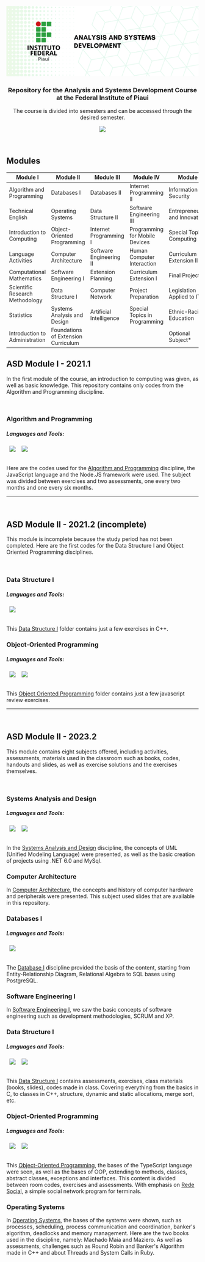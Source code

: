 ![IFPI-ASD-REPO-BANNER](https://github.com/rsmwall/ifpi-ads-course/blob/main/settings/assets/ifpi-asd-repo.png)

<div align="center">
  <h3>Repository for the Analysis and Systems Development Course at the Federal Institute of Piaui</h3>
  <p>The course is divided into semesters and can be accessed through the desired semester.</p>

  [<img src="https://img.shields.io/badge/LANG-PT_BR-6FDA44?style=for-the-badge&logoColor=E9D44D&labelColor=181e26&textColor=0D1117" />](https://github.com/rsmwall/ifpi-ads-course/blob/main/settings/README.pt-br.md)
</div>

<br>

## Modules

| Module I                        | Module II                           | Module III              | Module IV                      | Module V                        |
|---------------------------------|-------------------------------------|-------------------------|--------------------------------|---------------------------------|
| Algorithm and Programming       | Databases I                         | Databases II            | Internet Programming II        | Information Security            |
| Technical English               | Operating Systems                   | Data Structure II       | Software Engineering III       | Entrepreneurship and Innovation |
| Introduction to Computing       | Object-Oriented Programming         | Internet Programming I  | Programming for Mobile Devices | Special Topics in Computing     |
| Language Activities             | Computer Architecture               | Software Engineering II | Human Computer Interaction     | Curriculum Extension II         |
| Computational Mathematics       | Software Engineering I              | Extension Planning      | Curriculum Extension I         | Final Project                   |
| Scientific Research Methodology | Data Structure I                    | Computer Network        | Project Preparation            | Legislation Applied to IT       |
| Statistics                      | Systems Analysis and Design         | Artificial Intelligence | Special Topics in Programming  | Ethnic-Racial Education         |
| Introduction to Administration  | Foundations of Extension Curriculum |                         |                                | Optional Subject*               |

## ASD Module I - 2021.1

In the first module of the course, an introduction to computing was given, as well as basic knowledge. This repository contains only codes from the Algorithm and Programming discipline.

<br>

### Algorithm and Programming

##### Languages and Tools:
<picture>
  <source media="(prefers-color-scheme: dark)" srcset="https://img.shields.io/badge/-JavaScript-0D1117?style=for-the-badge&logo=javascript&logoColor=E9D44D&labelColor=181e26&textColor=0D1117">&nbsp;
  <img src="https://img.shields.io/badge/-JavaScript-white?style=for-the-badge&logo=javascript&logoColor=E9D44D&labelColor=f0f0f0&textColor=0D1117">&nbsp;
</picture>

<picture>
  <source media="(prefers-color-scheme: dark)" srcset="https://img.shields.io/badge/-Node%20js-0D1117?style=for-the-badge&logo=nodedotjs&logoColor=339933&labelColor=181e26&textColor=0D1117">&nbsp;
  <img src="https://img.shields.io/badge/-Node%20js-white?style=for-the-badge&logo=nodedotjs&logoColor=339933&labelColor=f0f0f0&textColor=0D1117">&nbsp;
</picture>

<br>
<br>

Here are the codes used for the [Algorithm and Programming](https://github.com/rsmwall/ifpi-ads-course/tree/main/ads-2021.1/algoritmos) discipline, the JavaScript language and the Node.JS framework were used.
The subject was divided between exercises and two assessments, one every two months and one every six months.

<hr>
<br>

## ASD Module II - 2021.2 (incomplete)

This module is incomplete because the study period has not been completed. Here are the first codes for the Data Structure I and Object Oriented Programming disciplines.

<br>

### Data Structure I

##### Languages and Tools:

<picture>
  <source media="(prefers-color-scheme: dark)" srcset="https://img.shields.io/badge/-C%2B%2B-0D1117?style=for-the-badge&logo=c%2B%2B&logoColor=00599C&labelColor=181e26&textColor=0D1117">&nbsp;
  <img src="https://img.shields.io/badge/-C%2B%2B-white?style=for-the-badge&logo=c%2B%2B&logoColor=00599C&labelColor=f0f0f0&textColor=0D1117">&nbsp;
</picture>

<br>
<br>

This [Data Structure I](https://github.com/rsmwall/ifpi-ads-course/tree/main/ads-2021.2/estrutura-dados-l) folder contains just a few exercises in C++.

### Object-Oriented Programming

##### Languages and Tools:

<picture>
  <source media="(prefers-color-scheme: dark)" srcset="https://img.shields.io/badge/-JavaScript-0D1117?style=for-the-badge&logo=javascript&logoColor=E9D44D&labelColor=181e26&textColor=0D1117">&nbsp;
  <img src="https://img.shields.io/badge/-JavaScript-white?style=for-the-badge&logo=javascript&logoColor=E9D44D&labelColor=f0f0f0&textColor=0D1117">&nbsp;
</picture>

<picture>
  <source media="(prefers-color-scheme: dark)" srcset="https://img.shields.io/badge/-Node%20js-0D1117?style=for-the-badge&logo=nodedotjs&logoColor=339933&labelColor=181e26&textColor=0D1117">&nbsp;
  <img src="https://img.shields.io/badge/-Node%20js-white?style=for-the-badge&logo=nodedotjs&logoColor=339933&labelColor=f0f0f0&textColor=0D1117">&nbsp;
</picture>

<br>
<br>

This [Object Oriented Programming](https://github.com/rsmwall/ifpi-ads-course/tree/main/ads-2021.2/programacao-orientada-objetos) folder contains just a few javascript review exercises.

<hr>
<br>

## ASD Module II - 2023.2

This module contains eight subjects offered, including activities, assessments, materials used in the classroom such as books, codes, handouts and slides, as well as exercise solutions and the exercises themselves.

<br>

### Systems Analysis and Design

##### Languages and Tools:

<picture>
  <source media="(prefers-color-scheme: dark)" srcset="https://img.shields.io/badge/-.NET-0D1117?style=for-the-badge&logo=dotnet&logoColor=6A4097&labelColor=181e26&textColor=0D1117">&nbsp;
  <img src="https://img.shields.io/badge/-.NET-0D1117-white?style=for-the-badge&logo=dotnet&logoColor=6A4097&labelColor=f0f0f0&textColor=0D1117">&nbsp;
</picture>

<picture>
  <source media="(prefers-color-scheme: dark)" srcset="https://img.shields.io/badge/-MySql-0D1117?style=for-the-badge&logo=mysql&logoColor=005C84&labelColor=181e26&textColor=0D1117">&nbsp;
  <img src="https://img.shields.io/badge/-MySql-0D1117-white?style=for-the-badge&logo=mysql&logoColor=005C84&labelColor=f0f0f0&textColor=0D1117">&nbsp;
</picture>

<br>
<br>

In the [Systems Analysis and Design](https://github.com/rsmwall/ifpi-ads-course/tree/main/ads-2023.2/analise-projeto-sistemas) discipline, the concepts of UML (Unified Modeling Language) were presented, as well as the basic creation of projects using .NET 6.0 and MySql.

### Computer Architecture

In [Computer Architecture](https://github.com/rsmwall/ifpi-ads-course/tree/main/ads-2023.2/arquitetura-computadores), the concepts and history of computer hardware and peripherals were presented. This subject used slides that are available in this repository.

### Databases I

##### Languages and Tools:

<picture>
  <source media="(prefers-color-scheme: dark)" srcset="https://img.shields.io/badge/-PostgreSQL-0D1117?style=for-the-badge&logo=postgresql&logoColor=316192&labelColor=181e26&textColor=0D1117">&nbsp;
  <img src="https://img.shields.io/badge/-PostgreSQL-0D1117-white?style=for-the-badge&logo=postgresql&logoColor=316192&labelColor=f0f0f0&textColor=0D1117">&nbsp;
</picture>

<br>
<br>

The [Database I](https://github.com/rsmwall/ifpi-ads-course/tree/main/ads-2023.2/banco-dados-i) discipline provided the basis of the content, starting from Entity-Relationship Diagram, Relational Algebra to SQL bases using PostgreSQL.

### Software Engineering I

In [Software Engineering I](https://github.com/rsmwall/ifpi-ads-course/tree/main/ads-2023.2/engenharia-software-i), we saw the basic concepts of software engineering such as development methodologies, SCRUM and XP.

### Data Structure I

##### Languages and Tools:

<picture>
  <source media="(prefers-color-scheme: dark)" srcset="https://img.shields.io/badge/-C-0D1117?style=for-the-badge&logo=c&logoColor=00599C&labelColor=181e26&textColor=0D1117">&nbsp;
  <img src="https://img.shields.io/badge/-C-white?style=for-the-badge&logo=c&logoColor=00599C&labelColor=f0f0f0&textColor=0D1117">&nbsp;
</picture>

<picture>
  <source media="(prefers-color-scheme: dark)" srcset="https://img.shields.io/badge/-C%2B%2B-0D1117?style=for-the-badge&logo=c%2B%2B&logoColor=00599C&labelColor=181e26&textColor=0D1117">&nbsp;
  <img src="https://img.shields.io/badge/-C%2B%2B-white?style=for-the-badge&logo=c%2B%2B&logoColor=00599C&labelColor=f0f0f0&textColor=0D1117">&nbsp;
</picture>

<br>
<br>

This [Data Structure I](https://github.com/rsmwall/ifpi-ads-course/tree/main/ads-2023.2/estrutura-dados-i) contains assessments, exercises, class materials (books, slides), codes made in class. Covering everything from the basics in C, to classes in C++, structure, dynamic and static allocations, merge sort, etc.

### Object-Oriented Programming

##### Languages and Tools:

<picture>
  <source media="(prefers-color-scheme: dark)" srcset="https://img.shields.io/badge/-TypeScript-0D1117?style=for-the-badge&logo=typescript&logoColor=007ACC&labelColor=181e26&textColor=0D1117">&nbsp;
  <img src="https://img.shields.io/badge/-TypeScript-white?style=for-the-badge&logo=typescript&logoColor=007ACC&labelColor=f0f0f0&textColor=0D1117">&nbsp;
</picture>

<picture>
  <source media="(prefers-color-scheme: dark)" srcset="https://img.shields.io/badge/-Node%20js-0D1117?style=for-the-badge&logo=nodedotjs&logoColor=339933&labelColor=181e26&textColor=0D1117">&nbsp;
  <img src="https://img.shields.io/badge/-Node%20js-white?style=for-the-badge&logo=nodedotjs&logoColor=339933&labelColor=f0f0f0&textColor=0D1117">&nbsp;
</picture>

<br>
<br>

This [Object-Oriented Programming](https://github.com/rsmwall/ifpi-ads-course/tree/main/ads-2023.2/programacao-orientada-objetos), the bases of the TypeScript language were seen, as well as the bases of OOP, extending to methods, classes, abstract classes, exceptions and interfaces. This content is divided between room codes, exercises and assessments. With emphasis on [Rede Social](https://github.com/rsmwall/ifpi-ads-course/tree/main/ads-2023.2/programacao-orientada-objetos/avaliacoes/rede-social), a simple social network program for terminals.

### Operating Systems

In [Operating Systems](https://github.com/rsmwall/ifpi-ads-course/tree/main/ads-2023.2/sistemas-operacionais), the bases of the systems were shown, such as processes, scheduling, process communication and coordination, banker's algorithm, deadlocks and memory management. Here are the two books used in the discipline, namely: Machado Maia and Maziero. As well as assessments, challenges such as Round Robin and Banker's Algorithm made in C++ and about Threads and System Calls in Ruby.
